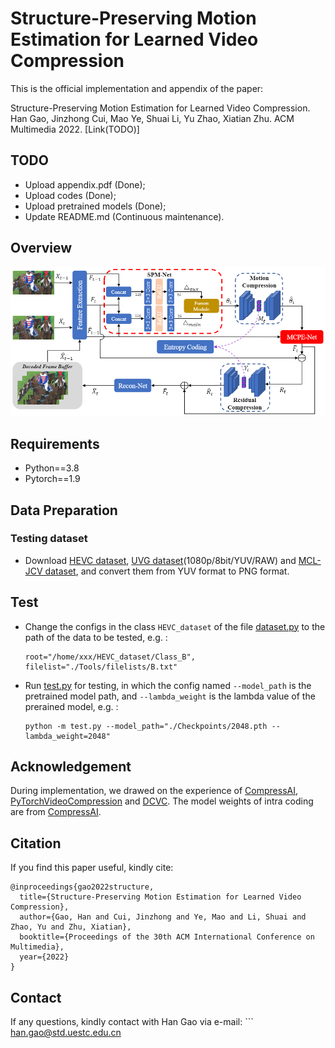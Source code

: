 # Structure-Preserving Motion Estimation for Learned Video Compression

This is the official implementation and appendix of the paper:

Structure-Preserving Motion Estimation for Learned Video Compression. Han Gao, Jinzhong Cui, Mao Ye, Shuai Li, Yu Zhao, Xiatian Zhu. ACM Multimedia 2022. [Link(TODO)]

## TODO

* Upload appendix.pdf (Done);
* Upload codes (Done);
* Upload pretrained models (Done);
* Update README.md (Continuous maintenance).

## Overview

![Overview](https://github.com/gaohan-12/SPME/blob/main/Overview.png)

## Requirements

* Python==3.8
* Pytorch==1.9

## Data Preparation

### Testing dataset

* Download [HEVC dataset](), [UVG dataset](http://ultravideo.fi/#testsequences)(1080p/8bit/YUV/RAW) and [MCL-JCV dataset](http://mcl.usc.edu/mcl-jcv-dataset/), and convert them from YUV format to PNG format.

## Test

* Change the configs in the class `HEVC_dataset` of the file [dataset.py](https://github.com/gaohan-12/SPME/blob/main/dataset.py) to the path of the data to be tested, e.g. :

  ```
  root="/home/xxx/HEVC_dataset/Class_B", filelist="./Tools/filelists/B.txt"
  ```

* Run [test.py](https://github.com/gaohan-12/SPME/blob/main/test.py) for testing, in which the config named `--model_path` is the pretrained model path, and `--lambda_weight` is the lambda value of the prerained model, e.g. :

  ```
  python -m test.py --model_path="./Checkpoints/2048.pth --lambda_weight=2048"
  ```

## Acknowledgement

During implementation, we drawed on the experience of [CompressAI](https://github.com/InterDigitalInc/CompressAI), [PyTorchVideoCompression](https://github.com/ZhihaoHu/PyTorchVideoCompression) and [DCVC](https://github.com/DeepMC-DCVC/DCVC). The model weights of intra coding are from [CompressAI](https://github.com/InterDigitalInc/CompressAI).

## Citation

If you find this paper useful, kindly cite:

```
@inproceedings{gao2022structure,
  title={Structure-Preserving Motion Estimation for Learned Video Compression},
  author={Gao, Han and Cui, Jinzhong and Ye, Mao and Li, Shuai and Zhao, Yu and Zhu, Xiatian},
  booktitle={Proceedings of the 30th ACM International Conference on Multimedia},
  year={2022}
}
```

## Contact

If any questions, kindly contact with Han Gao via e-mail: ```
han.gao@std.uestc.edu.cn
```.
